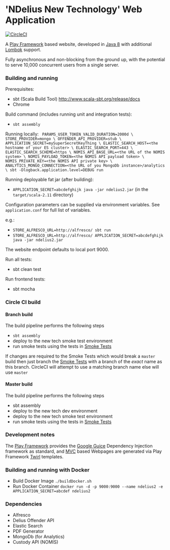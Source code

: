 # 'NDelius New Technology' Web Application

[![CircleCI](https://circleci.com/gh/noms-digital-studio/ndelius-new-tech.svg?style=svg)](https://circleci.com/gh/noms-digital-studio/ndelius-new-tech)

A [Play Framework](https://www.playframework.com/) based website, developed in [Java 8](http://www.oracle.com/technetwork/java/javase/8-whats-new-2157071.html) with additional [Lombok](https://projectlombok.org/features/all) support.

Fully asynchronous and non-blocking from the ground up, with the potential to serve 10,000 concurrent users from a single server.

### Building and running

Prerequisites:
- sbt (Scala Build Tool) http://www.scala-sbt.org/release/docs
- Chrome

Build command (includes running unit and integration tests):
- `sbt assembly`

Running locally:
`
PARAMS_USER_TOKEN_VALID_DURATION=2000d \
STORE_PROVIDER=mongo \
OFFENDER_API_PROVIDER=stub \
APPLICATION_SECRET=mySuperSecretKeyThing \
ELASTIC_SEARCH_HOST=<the hostname of your ES cluster> \
ELASTIC_SEARCH_PORT=443 \
ELASTIC_SEARCH_SCHEME=https \
NOMIS_API_BASE_URL=<the URL of the NOMIS system> \
NOMIS_PAYLOAD_TOKEN=<the NOMIS API payload token> \
NOMIS_PRIVATE_KEY=<the NOMIS API private key> \
ANALYTICS_MONGO_CONNECTION=<the URL of you MongoDb instance>/analytics \
sbt -Dlogback.application.level=DEBUG run`

Running deployable fat jar (after building):
- `APPLICATION_SECRET=abcdefghijk java -jar ndelius2.jar` (in the `target/scala-2.11` directory)

Configuration parameters can be supplied via environment variables. See `application.conf` for full list of variables. 

e.g.:
- `STORE_ALFRESCO_URL=http://alfresco/ sbt run`
- `STORE_ALFRESCO_URL=http://alfresco/ APPLICATION_SECRET=abcdefghijk java -jar ndelius2.jar`

The website endpoint defaults to local port 9000.

Run all tests:
- sbt clean test

Run frontend tests:
- sbt mocha

### Circle CI build

#### Branch build
The build pipeline performs the following steps
- `sbt assembly`
- deploy to the new tech smoke test environment
- run smoke tests using the tests in  [Smoke Tests]

If changes are required to the Smoke Tests which would break a `master` build then just branch the [Smoke Tests] with a branch of the _exact_ name as this branch. CircleCI will attempt to use a matching branch name else will use `master`

#### Master build

The build pipeline performs the following steps
- sbt assembly
- deploy to the new tech dev environment
- deploy to the new tech smoke test environment
- run smoke tests using the tests in  [Smoke Tests]

### Development notes

The [Play Framework](https://www.playframework.com/) provides the [Google Guice](https://github.com/google/guice/wiki/Motivation) Dependency 
Injection framework as standard, and [MVC](https://en.wikipedia.org/wiki/Model%E2%80%93view%E2%80%93controller) based 
Webpages are generated via Play Framework [Twirl](https://www.playframework.com/documentation/2.5.x/ScalaTemplates) templates.

### Building and running with Docker

- Build Docker Image `./buildDocker.sh`
- Run Docker Container `docker run -d -p 9000:9000 --name ndelius2 -e APPLICATION_SECRET=abcdef ndelius2`

### Dependencies
 - Alfresco
 - Delius Offender API 
 - Elastic Search
 - PDF Generator
 - MongoDb (for Analytics)
 - Custody API (NOMIS)

[Smoke Tests]: https://github.com/noms-digital-studio/ndelius-new-tech-smoke-test